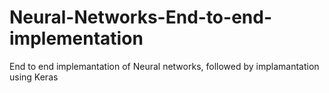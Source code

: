 # Neural-Networks-End-to-end-implementation
End to end implemantation of Neural networks, followed by implamantation using Keras
